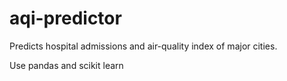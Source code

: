 # aqi-predictor
Predicts hospital admissions and air-quality index of major cities.


Use pandas and scikit learn